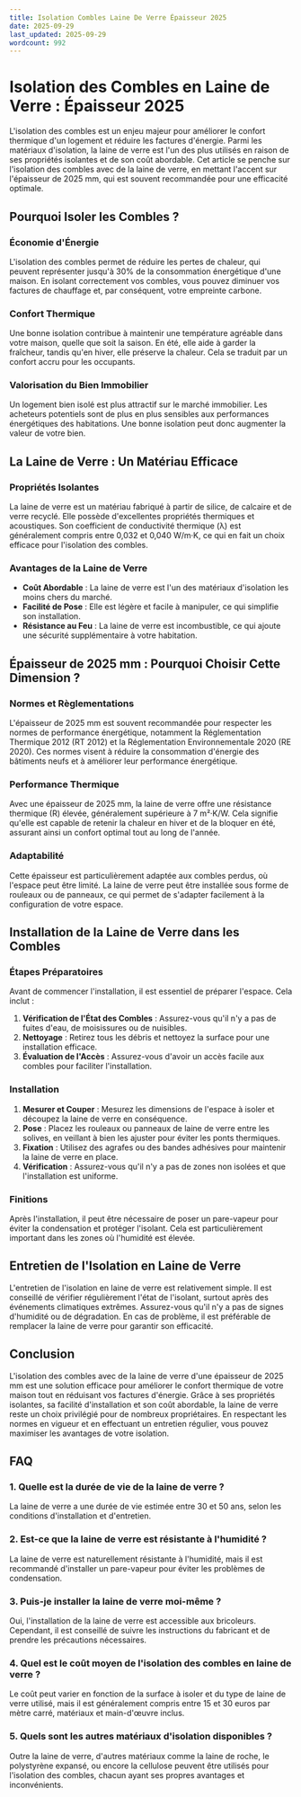 ```yaml
---
title: Isolation Combles Laine De Verre Épaisseur 2025
date: 2025-09-29
last_updated: 2025-09-29
wordcount: 992
---
```


# Isolation des Combles en Laine de Verre : Épaisseur 2025

L'isolation des combles est un enjeu majeur pour améliorer le confort thermique d'un logement et réduire les factures d'énergie. Parmi les matériaux d'isolation, la laine de verre est l'un des plus utilisés en raison de ses propriétés isolantes et de son coût abordable. Cet article se penche sur l'isolation des combles avec de la laine de verre, en mettant l'accent sur l'épaisseur de 2025 mm, qui est souvent recommandée pour une efficacité optimale.

## Pourquoi Isoler les Combles ?

### Économie d'Énergie

L'isolation des combles permet de réduire les pertes de chaleur, qui peuvent représenter jusqu'à 30% de la consommation énergétique d'une maison. En isolant correctement vos combles, vous pouvez diminuer vos factures de chauffage et, par conséquent, votre empreinte carbone.

### Confort Thermique

Une bonne isolation contribue à maintenir une température agréable dans votre maison, quelle que soit la saison. En été, elle aide à garder la fraîcheur, tandis qu'en hiver, elle préserve la chaleur. Cela se traduit par un confort accru pour les occupants.

### Valorisation du Bien Immobilier

Un logement bien isolé est plus attractif sur le marché immobilier. Les acheteurs potentiels sont de plus en plus sensibles aux performances énergétiques des habitations. Une bonne isolation peut donc augmenter la valeur de votre bien.

## La Laine de Verre : Un Matériau Efficace

### Propriétés Isolantes

La laine de verre est un matériau fabriqué à partir de silice, de calcaire et de verre recyclé. Elle possède d'excellentes propriétés thermiques et acoustiques. Son coefficient de conductivité thermique (λ) est généralement compris entre 0,032 et 0,040 W/m·K, ce qui en fait un choix efficace pour l'isolation des combles.

### Avantages de la Laine de Verre

- **Coût Abordable** : La laine de verre est l'un des matériaux d'isolation les moins chers du marché.
- **Facilité de Pose** : Elle est légère et facile à manipuler, ce qui simplifie son installation.
- **Résistance au Feu** : La laine de verre est incombustible, ce qui ajoute une sécurité supplémentaire à votre habitation.

## Épaisseur de 2025 mm : Pourquoi Choisir Cette Dimension ?

### Normes et Règlementations

L'épaisseur de 2025 mm est souvent recommandée pour respecter les normes de performance énergétique, notamment la Réglementation Thermique 2012 (RT 2012) et la Réglementation Environnementale 2020 (RE 2020). Ces normes visent à réduire la consommation d'énergie des bâtiments neufs et à améliorer leur performance énergétique.

### Performance Thermique

Avec une épaisseur de 2025 mm, la laine de verre offre une résistance thermique (R) élevée, généralement supérieure à 7 m²·K/W. Cela signifie qu'elle est capable de retenir la chaleur en hiver et de la bloquer en été, assurant ainsi un confort optimal tout au long de l'année.

### Adaptabilité

Cette épaisseur est particulièrement adaptée aux combles perdus, où l'espace peut être limité. La laine de verre peut être installée sous forme de rouleaux ou de panneaux, ce qui permet de s'adapter facilement à la configuration de votre espace.

## Installation de la Laine de Verre dans les Combles

### Étapes Préparatoires

Avant de commencer l'installation, il est essentiel de préparer l'espace. Cela inclut :

1. **Vérification de l'État des Combles** : Assurez-vous qu'il n'y a pas de fuites d'eau, de moisissures ou de nuisibles.
2. **Nettoyage** : Retirez tous les débris et nettoyez la surface pour une installation efficace.
3. **Évaluation de l'Accès** : Assurez-vous d'avoir un accès facile aux combles pour faciliter l'installation.

### Installation

1. **Mesurer et Couper** : Mesurez les dimensions de l'espace à isoler et découpez la laine de verre en conséquence.
2. **Pose** : Placez les rouleaux ou panneaux de laine de verre entre les solives, en veillant à bien les ajuster pour éviter les ponts thermiques.
3. **Fixation** : Utilisez des agrafes ou des bandes adhésives pour maintenir la laine de verre en place.
4. **Vérification** : Assurez-vous qu'il n'y a pas de zones non isolées et que l'installation est uniforme.

### Finitions

Après l'installation, il peut être nécessaire de poser un pare-vapeur pour éviter la condensation et protéger l'isolant. Cela est particulièrement important dans les zones où l'humidité est élevée.

## Entretien de l'Isolation en Laine de Verre

L'entretien de l'isolation en laine de verre est relativement simple. Il est conseillé de vérifier régulièrement l'état de l'isolant, surtout après des événements climatiques extrêmes. Assurez-vous qu'il n'y a pas de signes d'humidité ou de dégradation. En cas de problème, il est préférable de remplacer la laine de verre pour garantir son efficacité.

## Conclusion

L'isolation des combles avec de la laine de verre d'une épaisseur de 2025 mm est une solution efficace pour améliorer le confort thermique de votre maison tout en réduisant vos factures d'énergie. Grâce à ses propriétés isolantes, sa facilité d'installation et son coût abordable, la laine de verre reste un choix privilégié pour de nombreux propriétaires. En respectant les normes en vigueur et en effectuant un entretien régulier, vous pouvez maximiser les avantages de votre isolation.

## FAQ

### 1. Quelle est la durée de vie de la laine de verre ?

La laine de verre a une durée de vie estimée entre 30 et 50 ans, selon les conditions d'installation et d'entretien.

### 2. Est-ce que la laine de verre est résistante à l'humidité ?

La laine de verre est naturellement résistante à l'humidité, mais il est recommandé d'installer un pare-vapeur pour éviter les problèmes de condensation.

### 3. Puis-je installer la laine de verre moi-même ?

Oui, l'installation de la laine de verre est accessible aux bricoleurs. Cependant, il est conseillé de suivre les instructions du fabricant et de prendre les précautions nécessaires.

### 4. Quel est le coût moyen de l'isolation des combles en laine de verre ?

Le coût peut varier en fonction de la surface à isoler et du type de laine de verre utilisé, mais il est généralement compris entre 15 et 30 euros par mètre carré, matériaux et main-d'œuvre inclus.

### 5. Quels sont les autres matériaux d'isolation disponibles ?

Outre la laine de verre, d'autres matériaux comme la laine de roche, le polystyrène expansé, ou encore la cellulose peuvent être utilisés pour l'isolation des combles, chacun ayant ses propres avantages et inconvénients.